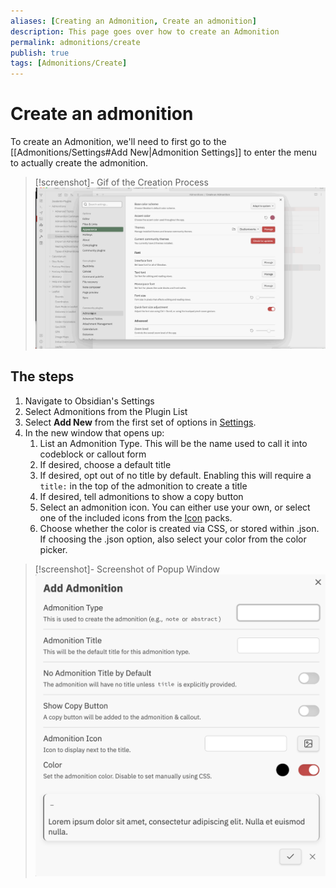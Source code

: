 ```yaml
---
aliases: [Creating an Admonition, Create an admonition]
description: This page goes over how to create an Admonition
permalink: admonitions/create
publish: true
tags: [Admonitions/Create]
---
```


# Create an admonition

To create an Admonition, we'll need to first go to the [[Admonitions/Settings#Add New|Admonition Settings]] to enter the menu to actually create the admonition.

> [!screenshot]- Gif of the Creation Process
> ![](publish/images/IMG-Create%20an%20Admonition.gif)

## The steps

1. Navigate to Obsidian's Settings
2. Select Admonitions from the Plugin List
3. Select **Add New** from the first set of options in [Settings](Admonitions/Settings.md).
4. In the new window that opens up:
	1. List an Admonition Type. This will be the name used to call it into codeblock or callout form
	2. If desired, choose a default title
	3. If desired, opt out of no title by default. Enabling this will require a `title:` in the top of the admonition to create a title
	4. If desired, tell admonitions to show a copy button
	5. Select an admonition icon. You can either use your own, or select one of the included icons from the [Icon](Admonitions/Metadata%20options.md#Icon) packs.
	6. Choose whether the color is created via CSS, or stored within .json. If choosing the .json option, also select your color from the color picker.

> [!screenshot]- Screenshot of Popup Window
> ![](publish/images/IMG-Create%20an%20Admonition.png)
